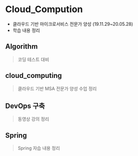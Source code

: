 # Cloud_Compution

+ 클라우드 기반 마이크로서비스 전문가 양성 (19.11.29~20.05.28)
+ 학습 내용 정리

## Algorithm
> 코딩 테스트 대비

## cloud_computing
> 클라우드 기반 MSA 전문가 양성 수업 정리

## DevOps 구축
> 동영상 강의 정리

## Spring
> Spring 자습 내용 정리
